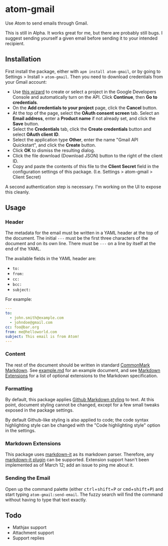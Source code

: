 # atom-gmail

Use Atom to send emails through Gmail.

This is still in Alpha. It works great for me, but there are probably still bugs.
I suggest sending yourself a given email before sending it to your intended recipient.



## Installation

First install the package, either with `apm install atom-gmail`, or by going to Settings > Install > `atom-gmail`.
Then you need to download credentials from your Gmail account:

- Use [this wizard](https://console.developers.google.com/start/api?id=gmail) to create or select a project in the Google Developers Console and automatically turn on the API. Click **Continue**, then **Go to credentials**.
- On the **Add credentials to your project** page, click the **Cancel** button.
- At the top of the page, select the **OAuth consent screen** tab. Select an **Email address**, enter a **Product name** if not already set, and click the **Save** button.
- Select the **Credentials** tab, click the **Create credentials** button and select **OAuth client ID**.
- Select the application type **Other**, enter the name "Gmail API Quickstart", and click the **Create** button.
- Click **OK** to dismiss the resulting dialog.
- Click the file download (Download JSON) button to the right of the client ID.
- Copy and paste the contents of this file to the **Client Secret** field in the configuration settings of this package. (I.e. Settings > atom-gmail > Client Secret)

A second authentication step is necessary. I'm working on the UI to expose this cleanly.

## Usage

### Header

The metadata for the email must be written in a YAML header at the top of the document. The initial `---` must be the first three characters of the document and on its own line. There must be `---` on a line by itself at the end of the YAML.

The available fields in the YAML header are:
- `to:`
- `from:`
- `cc:`
- `bcc:`
- `subject:`

For example:
```yaml
---
to:
  - john.smith@example.com
  - johndoe@gmail.com
cc: foo@bar.org
from: me@helloworld.com
subject: This email is from Atom!
---
```

### Content

The rest of the document should be written in standard [CommonMark Markdown](http://spec.commonmark.org/0.28/). See [example.md](example.md) for an example document, and see [Markdown Extensions](#markdown-extensions) for a list of optional extensions to the Markdown specification.

### Formatting

By default, this package applies [Github Markdown styling](https://sindresorhus.com/github-markdown-css/) to text. At this point, document styling cannot be changed, except for a few small tweaks exposed in the package settings.

By default Github-like styling is also applied to code; the code syntax highlighting style can be changed with the "Code highlighting style" option in the settings.

### Markdown Extensions

This package uses [markdown-it](https://github.com/markdown-it/markdown-it) as its markdown parser. Therefore, any [markdown-it plugin](https://www.npmjs.com/browse/keyword/markdown-it-plugin) can be supported. Extension support hasn't been implemented as of March 12; add an issue to ping me about it.

### Sending the Email

Open up the command palette (either <kbd>ctrl</kbd>+<kbd>shift</kbd>+<kbd>P</kbd> or <kbd>cmd</kbd>+<kbd>shift</kbd>+<kbd>P</kbd>) and start typing `atom-gmail:send-email`. The fuzzy search will find the command without having to type that text exactly.

## Todo

- Mathjax support
- Attachment support
- Support replies
